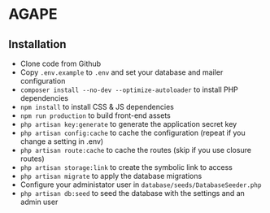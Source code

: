 # AGAPE


## Installation

 * Clone code from Github
 * Copy `.env.example` to `.env` and set your database and mailer configuration
 * `composer install --no-dev --optimize-autoloader` to install PHP dependencies
 * `npm install` to install CSS & JS dependencies
 * `npm run production` to build front-end assets
 * `php artisan key:generate` to generate the application secret key
 * `php artisan config:cache` to cache the configuration (repeat if you change a setting in .env)
 * `php artisan route:cache` to cache the routes (skip if you use closure routes)
 * `php artisan storage:link` to create the symbolic link to access
 * `php artisan migrate` to apply the database migrations
 * Configure your administator user in `database/seeds/DatabaseSeeder.php`
 * `php artisan db:seed` to seed the database with the settings and an admin user
